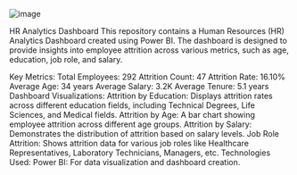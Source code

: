 ![image](https://github.com/user-attachments/assets/f41ced22-1a9c-4b5c-afaf-a0cdfc640862)

HR Analytics Dashboard
This repository contains a Human Resources (HR) Analytics Dashboard created using Power BI. The dashboard is designed to provide insights into employee attrition across various metrics, such as age, education, job role, and salary.


Key Metrics:
Total Employees: 292
Attrition Count: 47
Attrition Rate: 16.10%
Average Age: 34 years
Average Salary: 3.2K
Average Tenure: 5.1 years
Dashboard Visualizations:
Attrition by Education: Displays attrition rates across different education fields, including Technical Degrees, Life Sciences, and Medical fields.
Attrition by Age: A bar chart showing employee attrition across different age groups.
Attrition by Salary: Demonstrates the distribution of attrition based on salary levels.
Job Role Attrition: Shows attrition data for various job roles like Healthcare Representatives, Laboratory Technicians, Managers, etc.
Technologies Used:
Power BI: For data visualization and dashboard creation.
